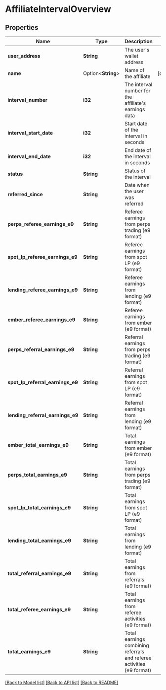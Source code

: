 # AffiliateIntervalOverview

## Properties

Name | Type | Description | Notes
------------ | ------------- | ------------- | -------------
**user_address** | **String** | The user's wallet address | 
**name** | Option<**String**> | Name of the affiliate | [optional]
**interval_number** | **i32** | The interval number for the affiliate's earnings data | 
**interval_start_date** | **i32** | Start date of the interval in seconds | 
**interval_end_date** | **i32** | End date of the interval in seconds | 
**status** | **String** | Status of the interval | 
**referred_since** | **String** | Date when the user was referred | 
**perps_referee_earnings_e9** | **String** | Referee earnings from perps trading (e9 format) | 
**spot_lp_referee_earnings_e9** | **String** | Referee earnings from spot LP (e9 format) | 
**lending_referee_earnings_e9** | **String** | Referee earnings from lending (e9 format) | 
**ember_referee_earnings_e9** | **String** | Referee earnings from ember (e9 format) | 
**perps_referral_earnings_e9** | **String** | Referral earnings from perps trading (e9 format) | 
**spot_lp_referral_earnings_e9** | **String** | Referral earnings from spot LP (e9 format) | 
**lending_referral_earnings_e9** | **String** | Referral earnings from lending (e9 format) | 
**ember_total_earnings_e9** | **String** | Total earnings from ember (e9 format) | 
**perps_total_earnings_e9** | **String** | Total earnings from perps trading (e9 format) | 
**spot_lp_total_earnings_e9** | **String** | Total earnings from spot LP (e9 format) | 
**lending_total_earnings_e9** | **String** | Total earnings from lending (e9 format) | 
**total_referral_earnings_e9** | **String** | Total earnings from referrals (e9 format) | 
**total_referee_earnings_e9** | **String** | Total earnings from referee activities (e9 format) | 
**total_earnings_e9** | **String** | Total earnings combining referrals and referee activities (e9 format) | 

[[Back to Model list]](../README.md#documentation-for-models) [[Back to API list]](../README.md#documentation-for-api-endpoints) [[Back to README]](../README.md)


